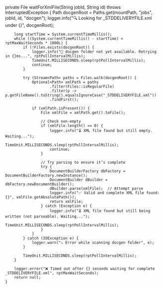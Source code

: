 private File waitForXmlFile(String jobId, String id) throws InterruptedException {
        Path docgenRoot = Paths.get(mountPath, "jobs", jobId, id, "docgen");
        logger.info("🔍 Looking for _STDDELIVERYFILE.xml under {}", docgenRoot);

        long startTime = System.currentTimeMillis();
        while ((System.currentTimeMillis() - startTime) < rptMaxWaitSeconds * 1000L) {
            if (!Files.exists(docgenRoot)) {
                logger.info("📂 docgen folder not yet available. Retrying in {}ms...", rptPollIntervalMillis);
                TimeUnit.MILLISECONDS.sleep(rptPollIntervalMillis);
                continue;
            }

            try (Stream<Path> paths = Files.walk(docgenRoot)) {
                Optional<Path> xmlPath = paths
                        .filter(Files::isRegularFile)
                        .filter(p -> p.getFileName().toString().equalsIgnoreCase("_STDDELIVERYFILE.xml"))
                        .findFirst();

                if (xmlPath.isPresent()) {
                    File xmlFile = xmlPath.get().toFile();

                    // Check non-empty
                    if (xmlFile.length() == 0) {
                        logger.info("⏳ XML file found but still empty. Waiting...");
                        TimeUnit.MILLISECONDS.sleep(rptPollIntervalMillis);
                        continue;
                    }

                    // Try parsing to ensure it’s complete
                    try {
                        DocumentBuilderFactory dbFactory = DocumentBuilderFactory.newInstance();
                        DocumentBuilder dBuilder = dbFactory.newDocumentBuilder();
                        dBuilder.parse(xmlFile);  // Attempt parse
                        logger.info("✅ Valid and complete XML file found: {}", xmlFile.getAbsolutePath());
                        return xmlFile;
                    } catch (Exception e) {
                        logger.info("⏳ XML file found but still being written (not parseable). Waiting...");
                        TimeUnit.MILLISECONDS.sleep(rptPollIntervalMillis);
                    }
                }
            } catch (IOException e) {
                logger.warn("⚠️ Error while scanning docgen folder", e);
            }

            TimeUnit.MILLISECONDS.sleep(rptPollIntervalMillis);
        }

        logger.error("❌ Timed out after {} seconds waiting for complete _STDDELIVERYFILE.xml", rptMaxWaitSeconds);
        return null;
    }
